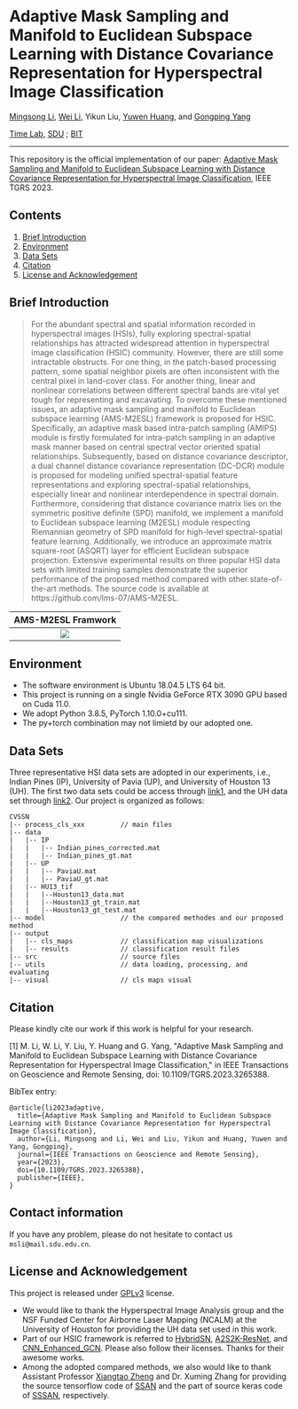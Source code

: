 # Adaptive Mask Sampling and Manifold to Euclidean Subspace Learning with Distance Covariance Representation for Hyperspectral Image Classification

[Mingsong Li](https://orcid.org/0000-0001-6133-3923), [Wei Li](https://fdss.bit.edu.cn/yjdw/js/b153191.htm), Yikun Liu, [Yuwen Huang](https://jsj.hezeu.edu.cn/info/1302/6525.htm), and [Gongping Yang](https://faculty.sdu.edu.cn/gpyang)

[Time Lab](https://time.sdu.edu.cn/), [SDU](https://www.sdu.edu.cn/) ; [BIT](https://www.bit.edu.cn/)

-----------
This repository is the official implementation of our paper:
[Adaptive Mask Sampling and Manifold to Euclidean Subspace Learning with Distance Covariance Representation for Hyperspectral Image Classification](https://doi.org/10.1109/TGRS.2023.3265388), IEEE TGRS 2023.

## Contents
1. [Brief Introduction](#Brief-Introduction)
1. [Environment](#Environment)
1. [Data Sets](#Data-Sets)
1. [Citation](#Citation)
1. [License and Acknowledgement](License-and-Acknowledgement)

## Brief Introduction
> <p align="left">For the abundant spectral and spatial information recorded in hyperspectral images (HSIs), fully exploring spectral-spatial relationships has attracted widespread attention in hyperspectral image classification (HSIC) community. However, there are still some intractable obstructs. For one thing, in the patch-based processing pattern, some spatial neighbor pixels are often inconsistent with the central pixel in land-cover class. For another thing, linear and nonlinear correlations between different spectral bands are vital yet tough for representing and excavating. To overcome these mentioned issues, an adaptive mask sampling and manifold to Euclidean subspace learning (AMS-M2ESL) framework is proposed for HSIC. Specifically, an adaptive mask based intra-patch sampling (AMIPS) module is firstly formulated for intra-patch sampling in an adaptive mask manner based on central spectral vector oriented spatial relationships. Subsequently, based on distance covariance  descriptor, a dual channel distance covariance representation (DC-DCR) module is proposed for modeling unified spectral-spatial feature representations and exploring spectral-spatial relationships, especially linear and nonlinear interdependence in spectral domain. Furthermore, considering that distance covariance matrix lies on the symmetric positive definite (SPD) manifold, we implement a manifold to Euclidean subspace learning (M2ESL) module respecting Riemannian geometry of SPD manifold for high-level spectral-spatial feature learning. Additionally, we introduce an approximate matrix square-root (ASQRT) layer for efficient Euclidean subspace projection. Extensive experimental results on three popular HSI data sets with limited training samples demonstrate the superior performance of the proposed method compared with other state-of-the-art methods. The source code is available at https://github.com/lms-07/AMS-M2ESL.</p>

|                   AMS-M2ESL Framwork
| :-----------------------------------------: |
| <img src="./src/framework.p"  >  |

## Environment
- The software environment is Ubuntu 18.04.5 LTS 64 bit.
- This project is running on a single Nvidia GeForce RTX 3090 GPU based on Cuda 11.0.
- We adopt Python 3.8.5, PyTorch 1.10.0+cu111.
- The py+torch combination may not limietd by our adopted one.


## Data Sets

Three representative HSI data sets are adopted in our experiments, i.e., Indian Pines (IP), University of Pavia (UP), and University of Houston 13 (UH).
The first two data sets could be access through [link1](http://www.ehu.eus/ccwintco/index.php?title=Hyperspectral_Remote_Sensing_Scenes##anomaly_detection),
and the UH data set through [link2](https://hyperspectral.ee.uh.edu/?page_id=459).
Our project is organized as follows:

```text
CVSSN
|-- process_cls_xxx         // main files 
|-- data                    
|   |-- IP
|   |   |-- Indian_pines_corrected.mat
|   |   |-- Indian_pines_gt.mat
|   |-- UP
|   |   |-- PaviaU.mat
|   |   |-- PaviaU_gt.mat
|   |-- HU13_tif
|   |   |--Houston13_data.mat
|   |   |--Houston13_gt_train.mat
|   |   |--Houston13_gt_test.mat
|-- model                   // the compared methodes and our proposed method
|-- output
|   |-- cls_maps            // classification map visualizations 
|   |-- results             // classification result files
|-- src                     // source files
|-- utils                   // data loading, processing, and evaluating
|-- visual                  // cls maps visual
```

## Citation

Please kindly cite our work if this work is helpful for your research.

[1] M. Li, W. Li, Y. Liu, Y. Huang and G. Yang, "Adaptive Mask Sampling and Manifold to Euclidean Subspace Learning with Distance Covariance Representation for Hyperspectral Image Classification," in IEEE Transactions on Geoscience and Remote Sensing, doi: 10.1109/TGRS.2023.3265388.

BibTex entry:
```text
@article{li2023adaptive,
  title={Adaptive Mask Sampling and Manifold to Euclidean Subspace Learning with Distance Covariance Representation for Hyperspectral Image Classification},
  author={Li, Mingsong and Li, Wei and Liu, Yikun and Huang, Yuwen and Yang, Gongping},
  journal={IEEE Transactions on Geoscience and Remote Sensing},
  year={2023},
  doi={10.1109/TGRS.2023.3265388},
  publisher={IEEE},
}
```

## Contact information

If you have any problem, please do not hesitate to contact us `msli@mail.sdu.edu.cn`.

## License and Acknowledgement
This project is released under [GPLv3](http://www.gnu.org/licenses/) license.

- We would like to thank the Hyperspectral Image Analysis group and the NSF Funded Center for
  Airborne Laser Mapping (NCALM) at the University of Houston for providing the UH data set used in this work.
- Part of our HSIC framework is referred to [HybridSN](https://github.com/gokriznastic/HybridSN), [A2S2K-ResNet](https://github.com/suvojit-0x55aa/A2S2K-ResNet), and [CNN_Enhanced_GCN](https://github.com/qichaoliu/CNN_Enhanced_GCN). Please also follow their licenses. Thanks for their awesome works.
- Among the adopted compared methods, we also would like to thank Assistant Professor [Xiangtao Zheng](https://xiangtaozheng.github.io/) and
  Dr. Xuming Zhang for providing the source tensorflow code of [SSAN](https://ieeexplore.ieee.org/document/8909379) and
  the part of source keras code of [SSSAN](https://ieeexplore.ieee.org/document/9508777?arnumber=9508777), respectively.
  
